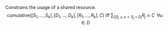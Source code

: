 Constrains the usage of a shared resource.
$$
\text{cumulative}([S_1, \dots, S_k], [D_1, \dots, D_k], [R_1, \dots, R_k], C) \; \text{iff} \; \sum_{i|S_j\leq u < S_j + D_i} R_j \leq C \; \;\forall u \in D
$$